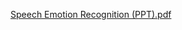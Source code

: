 
[Speech Emotion Recognition (PPT).pdf](https://github.com/user-attachments/files/16093496/Speech.Emotion.Recognition.PPT.pdf)
